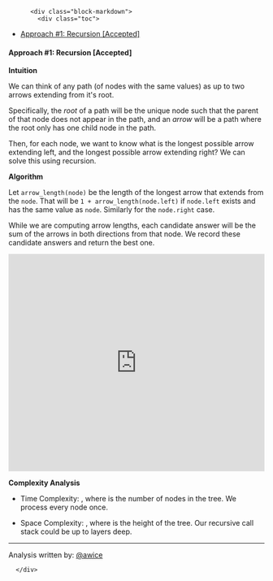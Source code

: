 <div class="article-body">
        
          <div class="block-markdown">
            <div class="toc">
<ul>
<li><a href="#approach-1-recursion-accepted">Approach #1: Recursion [Accepted]</a></li>
</ul>
</div>
<h4 id="approach-1-recursion-accepted">Approach #1: Recursion [Accepted]</h4>
<p><strong>Intuition</strong></p>
<p>We can think of any path (of nodes with the same values) as up to two arrows extending from it's root.</p>
<p>Specifically, the <em>root</em> of a path will be the unique node such that the parent of that node does not appear in the path, and an <em>arrow</em> will be a path where the root only has one child node in the path.</p>
<p>Then, for each node, we want to know what is the longest possible arrow extending left, and the longest possible arrow extending right?  We can solve this using recursion.</p>
<p><strong>Algorithm</strong></p>
<p>Let <code>arrow_length(node)</code> be the length of the longest arrow that extends from the <code>node</code>.  That will be <code>1 + arrow_length(node.left)</code> if <code>node.left</code> exists and has the same value as <code>node</code>.  Similarly for the <code>node.right</code> case.</p>
<p>While we are computing arrow lengths, each candidate answer will be the sum of the arrows in both directions from that node.  We record these candidate answers and return the best one.</p>
<iframe src="https://leetcode.com/playground/DjHbgZUi/shared" frameborder="0" name="DjHbgZUi" width="100%" height="428"></iframe>

<p><strong>Complexity Analysis</strong></p>
<ul>
<li>
<p>Time Complexity: <script type="math/tex; mode=display">O(N)</script>, where <script type="math/tex; mode=display">N</script> is the number of nodes in the tree.  We process every node once.</p>
</li>
<li>
<p>Space Complexity: <script type="math/tex; mode=display">O(H)</script>, where <script type="math/tex; mode=display">H</script> is the height of the tree.  Our recursive call stack could be up to <script type="math/tex; mode=display">H</script> layers deep.</p>
</li>
</ul>
<hr>
<p>Analysis written by: <a href="https://leetcode.com/awice">@awice</a></p>
          </div>
        
      </div>